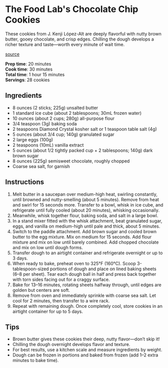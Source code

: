 # The Food Lab's Chocolate Chip Cookies

These cookies from J. Kenji López-Alt are deeply flavorful with nutty brown butter, gooey chocolate, and crisp edges. Chilling the dough develops a richer texture and taste—worth every minute of wait time.

[source](https://www.seriouseats.com/the-food-lab-best-chocolate-chip-cookie-recipe)

**Prep time**: 20 minutes  
**Cook time**: 30 minutes  
**Total time**: 1 hour 15 minutes  
**Servings**: 28 cookies  

## Ingredients

- 8 ounces (2 sticks; 225g) unsalted butter  
- 1 standard ice cube (about 2 tablespoons; 30mL frozen water)  
- 10 ounces (about 2 cups; 280g) all-purpose flour  
- 3/4 teaspoon (3g) baking soda  
- 2 teaspoons Diamond Crystal kosher salt or 1 teaspoon table salt (4g)  
- 5 ounces (about 3/4 cup; 140g) granulated sugar  
- 2 large eggs (100g)  
- 2 teaspoons (10mL) vanilla extract  
- 5 ounces (about 1/2 tightly packed cup + 2 tablespoons; 140g) dark brown sugar  
- 8 ounces (225g) semisweet chocolate, roughly chopped  
- Coarse sea salt, for garnish  

## Instructions

1. Melt butter in a saucepan over medium-high heat, swirling constantly, until browned and nutty-smelling (about 5 minutes). Remove from heat and swirl for 15 seconds more. Transfer to a bowl, whisk in ice cube, and refrigerate until fully cooled (about 20 minutes), whisking occasionally.
2. Meanwhile, whisk together flour, baking soda, and salt in a large bowl.
3. In a stand mixer fitted with the whisk attachment, beat granulated sugar, eggs, and vanilla on medium-high until pale and thick, about 5 minutes.
4. Switch to the paddle attachment. Add brown sugar and cooled brown butter to the egg mixture. Mix on medium for 15 seconds. Add flour mixture and mix on low until barely combined. Add chopped chocolate and mix on low until dough forms.
5. Transfer dough to an airtight container and refrigerate overnight or up to 3 days.
6. When ready to bake, preheat oven to 325°F (160°C). Scoop 3-tablespoon-sized portions of dough and place on lined baking sheets (6–8 per sheet). Tear each dough ball in half and press back together with torn sides facing out for a craggy surface.
7. Bake for 13–16 minutes, rotating sheets halfway through, until edges are golden but centers are soft.
8. Remove from oven and immediately sprinkle with coarse sea salt. Let cool for 2 minutes, then transfer to a wire rack.
9. Repeat with remaining dough. Once completely cool, store cookies in an airtight container for up to 5 days.

## Tips

- Brown butter gives these cookies their deep, nutty flavor—don’t skip it!
- Chilling the dough overnight develops flavor and texture.
- For best results, use a kitchen scale and measure ingredients by weight.
- Dough can be frozen in portions and baked from frozen (add 1–2 extra minutes to bake time).
